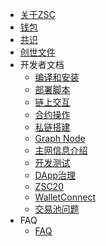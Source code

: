 - [关于ZSC](/intro.md)
- [钱包](/wallet.md)
- [共识](/consensus.md)
- [创世文件](/genesis.md)
- 开发者文档
    - [编译和安装](/dev/install.md)
    - [部署脚本](/dev/deploy.md)
    - [链上交互](/dev/sdk.md)
    - [合约操作](/dev/contract.md)
    - [私链搭建](/dev/private_chain.md)
    - [Graph Node](/dev/graphnode.md)
    - [主网信息介绍](/mainnet.md)
    - [开发测试](/testnet.md)
    - [DApp治理](/dev/dapp-gov.md)
    - [ZSC20](/dev/hrc20.md)
    - [WalletConnect](/dev/wallet-connect.md)
    - [交易池问题](/dev/txpool.md)
- FAQ
    - [FAQ](/faq.md)
